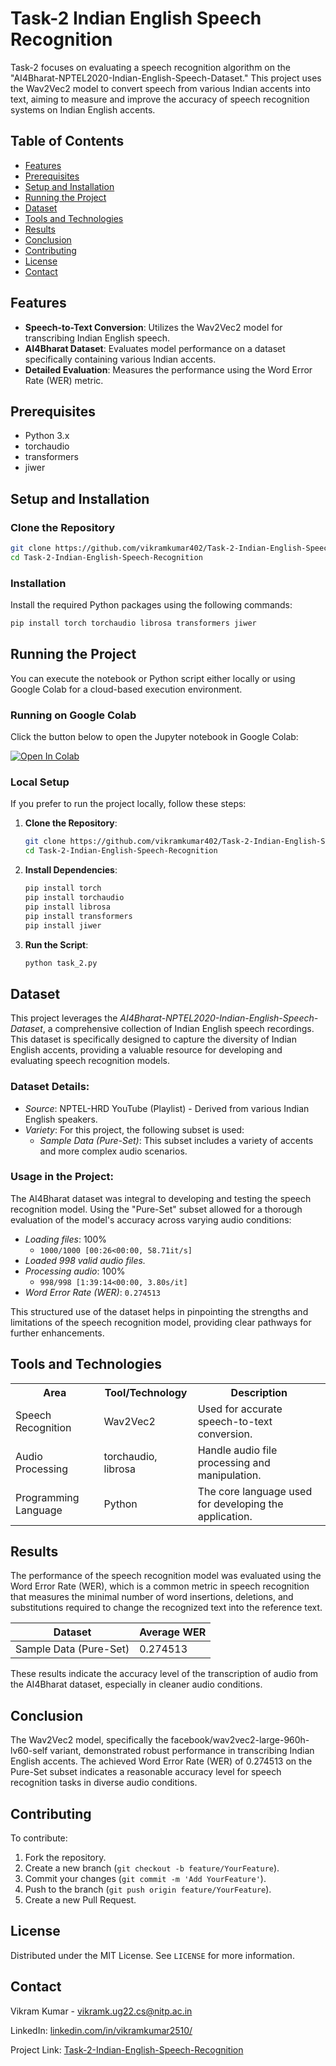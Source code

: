 # Task-2 Indian English Speech Recognition

Task-2 focuses on evaluating a speech recognition algorithm on the "AI4Bharat-NPTEL2020-Indian-English-Speech-Dataset." This project uses the Wav2Vec2 model to convert speech from various Indian accents into text, aiming to measure and improve the accuracy of speech recognition systems on Indian English accents.

## Table of Contents

- [Features](#features)
- [Prerequisites](#prerequisites)
- [Setup and Installation](#setup-and-installation)
- [Running the Project](#running-the-project)
- [Dataset](#dataset)
- [Tools and Technologies](#tools-and-technologies)
- [Results](#results)
- [Conclusion](#conclusion)
- [Contributing](#contributing)
- [License](#license)
- [Contact](#contact)

## Features

- **Speech-to-Text Conversion**: Utilizes the Wav2Vec2 model for transcribing Indian English speech.
- **AI4Bharat Dataset**: Evaluates model performance on a dataset specifically containing various Indian accents.
- **Detailed Evaluation**: Measures the performance using the Word Error Rate (WER) metric.

## Prerequisites

- Python 3.x
- torchaudio
- transformers
- jiwer

## Setup and Installation

### Clone the Repository

```bash
git clone https://github.com/vikramkumar402/Task-2-Indian-English-Speech-Recognition.git
cd Task-2-Indian-English-Speech-Recognition
```

### Installation

Install the required Python packages using the following commands:

```bash
pip install torch torchaudio librosa transformers jiwer
```

## Running the Project

You can execute the notebook or Python script either locally or using Google Colab for a cloud-based execution environment.

### Running on Google Colab

Click the button below to open the Jupyter notebook in Google Colab:

[![Open In Colab](https://colab.research.google.com/assets/colab-badge.svg)](https://colab.research.google.com/github/vikramkumar402/Task-2-Indian-English-Speech-Recognition/blob/main/TASK_2.ipynb)

### Local Setup

If you prefer to run the project locally, follow these steps:

1. **Clone the Repository**:

   ```bash
   git clone https://github.com/vikramkumar402/Task-2-Indian-English-Speech-Recognition.git
   cd Task-2-Indian-English-Speech-Recognition
   ```

2. **Install Dependencies**:

   ```bash
   pip install torch
   pip install torchaudio
   pip install librosa
   pip install transformers
   pip install jiwer
   ```

3. **Run the Script**:

   ```bash
   python task_2.py
   ```

## Dataset

This project leverages the *AI4Bharat-NPTEL2020-Indian-English-Speech-Dataset*, a comprehensive collection of Indian English speech recordings. This dataset is specifically designed to capture the diversity of Indian English accents, providing a valuable resource for developing and evaluating speech recognition models.

### Dataset Details:

- *Source*:  NPTEL-HRD YouTube (Playlist) -  Derived from various Indian English speakers.
- *Variety*: For this project, the following subset is used:
  - *Sample Data (Pure-Set)*: This subset includes a variety of accents and more complex audio scenarios.

### Usage in the Project:

The AI4Bharat dataset was integral to developing and testing the speech recognition model. Using the "Pure-Set" subset allowed for a thorough evaluation of the model's accuracy across varying audio conditions:

- *Loading files*: 100%
  - `1000/1000 [00:26<00:00, 58.71it/s]`
- *Loaded 998 valid audio files.*
- *Processing audio*: 100%
  - `998/998 [1:39:14<00:00, 3.80s/it]`
- *Word Error Rate (WER)*: `0.274513`

This structured use of the dataset helps in pinpointing the strengths and limitations of the speech recognition model, providing clear pathways for further enhancements.

## Tools and Technologies

<table>
  <tr>
    <th>Area</th>
    <th>Tool/Technology</th>
    <th>Description</th>
  </tr>
  <tr>
    <td>Speech Recognition</td>
    <td>Wav2Vec2</td>
    <td>Used for accurate speech-to-text conversion.</td>
  </tr>
  <tr>
    <td>Audio Processing</td>
    <td>torchaudio, librosa</td>
    <td>Handle audio file processing and manipulation.</td>
  </tr>
  <tr>
    <td>Programming Language</td>
    <td>Python</td>
    <td>The core language used for developing the application.</td>
  </tr>
</table>




## Results

The performance of the speech recognition model was evaluated using the Word Error Rate (WER), which is a common metric in speech recognition that measures the minimal number of word insertions, deletions, and substitutions required to change the recognized text into the reference text.

| Dataset                | Average WER |
| ---------------------- | ----------- |
| Sample Data (Pure-Set) | 0.274513    |

These results indicate the accuracy level of the transcription of audio from the AI4Bharat dataset, especially in cleaner audio conditions.

## Conclusion

The Wav2Vec2 model, specifically the facebook/wav2vec2-large-960h-lv60-self variant, demonstrated robust performance in transcribing Indian English accents. The achieved Word Error Rate (WER) of 0.274513 on the Pure-Set subset indicates a reasonable accuracy level for speech recognition tasks in diverse audio conditions.

## Contributing

To contribute:

1. Fork the repository.
2. Create a new branch (`git checkout -b feature/YourFeature`).
3. Commit your changes (`git commit -m 'Add YourFeature'`).
4. Push to the branch (`git push origin feature/YourFeature`).
5. Create a new Pull Request.

## License

Distributed under the MIT License. See `LICENSE` for more information.

## Contact

Vikram Kumar - vikramk.ug22.cs@nitp.ac.in

LinkedIn: [linkedin.com/in/vikramkumar2510/](https://www.linkedin.com/in/vikramkumar2510/)

Project Link: [Task-2-Indian-English-Speech-Recognition](https://github.com/vikramkumar402/Task-2-Indian-English-Speech-Recognition)

